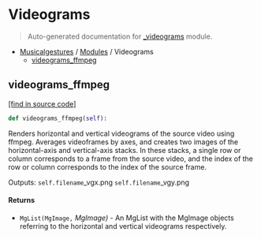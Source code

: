 # Videograms

> Auto-generated documentation for [_videograms](..\_videograms.py) module.

- [Musicalgestures](README.md#musicalgestures-index) / [Modules](MODULES.md#musicalgestures-modules) / Videograms
    - [videograms_ffmpeg](#videograms_ffmpeg)

## videograms_ffmpeg

[[find in source code]](..\_videograms.py#L10)

```python
def videograms_ffmpeg(self):
```

Renders horizontal and vertical videograms of the source video using ffmpeg. Averages videoframes by axes, and creates two images of the horizontal-axis and vertical-axis stacks. In these stacks, a single row or column corresponds to a frame from the source video, and the index of the row or column corresponds to the index of the source frame.

Outputs:
    `self.filename`_vgx.png
    `self.filename`_vgy.png

#### Returns

- `MgList(MgImage,` *MgImage)* - An MgList with the MgImage objects referring to the horizontal and vertical videograms respectively.
